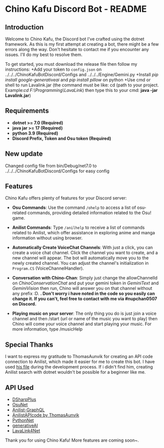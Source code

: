 # Chino Kafu Discord Bot - README

## Introduction

Welcome to Chino Kafu, the Discord bot I've crafted using the dotnet framework. As this is my first attempt at creating a bot, there might be a few errors along the way. Don't hesitate to contact me if you encounter any issues. I'll do my best to resolve them.

To get started, you must download the release file then follow my instructions:
+Add your token to `config.json` on ../../../ChinoKafuBotDiscord/Configs and ../../../Engine/Gemini.py
+Install *pip install google-generativeai* and *pip install pillow* on python 
+Use cmd or shell to run Lavalink.jar (the command must be like: cd (path to your project. Example:*cd F:\Programming\LavaLink*) then type this to your cmd: **java -jar Lavalink.jar**)

## Requirements

- **dotnet >= 7.0 (Required)**
- **java jar >= 17 (Required)**
- **python 3.9 (Required)**
- **Discord Prefix, Token and Osu token (Required)**

## New update
Changed config file from bin/Debug/net7.0 to ../../../ChinoKafuBotDiscord/Configs for easy config

## Features

Chino Kafu offers plenty of features for your Discord server:

- **Osu Commands**: Use the command `/ohelp` to access a list of osu-related commands, providing detailed information related to the Osu! game.

- **Anilist Commands**: Type `/anilhelp` to receive a list of commands related to Anilist, which offer assistance in exploring anime and manga information without using browser.

- **Automatically Create VoiceChat Channels**: With just a click, you can create a voice chat channel. Click the channel you want to create, and a new channel will appear. The bot will automatically move you to the newly created channel. You can adjust the channel's initialization in `Program.CS` (VoiceChannelHandler).

- **Conversation with Chino-Chan**: Simply just change the allowChannelId on *ChinoConservationChat* and put your gemini token in *GeminiText* and *GeminiVision* then run, Chino will answer you on that channel without any prefix :D. **. Don't worry i have noted in the code so you easily can change it. If you can't, feel free to contact with me via #nupchan0507 on Discord.**

- **Playing music on your server**: The only thing you do is just join a voice channel and then /start (url or name of the music you want to play) then Chino will come your voice channel and start playing your music. For more information, type /musicHelp
## Special Thanks

I want to express my gratitude to ThomasAunvik for creating an API code connection to Anilist, which made it easier for me to create this bot. I have used [his file](https://github.com/ThomasAunvik/AnimeListBot/tree/master/AnimeListBot/Handler/API/Anilist) during the development process. If i didn't find him, creating Anilist search with dotnet wouldn't be possible for a beginner like me.

## API Used
- [DSharpPlus](https://github.com/DSharpPlus/DSharpPlus)
- [OsuNet](https://github.com/Blackcat76iT/OsuNet/tree/29571b5270b52c628a809225ce32c20573b65a3b)
- [Anilist-GraphQL](https://github.com/AniList/ApiV2-GraphQL-Docs)
- [AnilistAPIcode by ThomasAunvik](https://github.com/ThomasAunvik/AnimeListBot/tree/master?fbclid=IwAR0mYkNMSCsnxpXPIj2hAERlldHlDFkRP1X8gxDB4zaHIncZaV5jcFXEAe8)
- [PythonNet](https://github.com/pythonnet/pythonnet)
- [generativeAI](https://github.com/google/generative-ai-docs)
- [LavaLink4Net](https://github.com/angelobreuer/Lavalink4NET)

Thank you for using Chino Kafu! More features are coming soon~.
